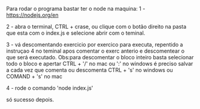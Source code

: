 Para rodar o programa bastar ter o node na maquina:
1 - https://nodejs.org/en

2 - abra o terminal, CTRL + crase, ou clique com o botão direito na pasta que esta com o index.js e selecione abrir com o teminal.

3 - vá descomentando exercicio por exercico para executa, repentido a instruçao 4 no teminal apos comentar o exerc anterio e descomentear o que será executado. 
Obs:para descomentar o bloco inteiro basta selecionar todo o bloco e apertar CTRL + '/' no mac ou ':' no windows 
é preciso salvar a cada vez que comenta ou descomenta CTRL + 's' no windows ou COMAND + 's' no mac

4 - rode o comando 'node index.js'

só sucesso depois.